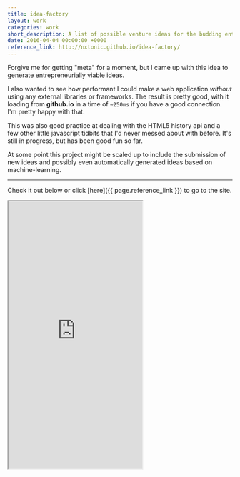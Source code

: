 ```yaml
---
title: idea-factory
layout: work
categories: work
short_description: A list of possible venture ideas for the budding entrepreneur.
date: 2016-04-04 00:00:00 +0000
reference_link: http://nxtonic.github.io/idea-factory/
---
```

Forgive me for getting "meta" for a moment, but I came up with this idea to generate entrepreneurially viable ideas.

I also wanted to see how performant I could make a web application _without_ using any external libraries or frameworks. The result is pretty good, with it loading from __github.io__ in a time of `~250ms` if you have a good connection. I'm pretty happy with that.

This was also good practice at dealing with the HTML5 history api and a few other little javascript tidbits that I'd never messed about with before. It's still in progress, but has been good fun so far.

At some point this project might be scaled up to include the submission of new ideas and possibly even automatically generated ideas based on machine-learning.

---

Check it out below or click [here]({{ page.reference_link }}) to go to the site.

<div class="full-width rounded">
  <iframe height="600px" src="https://nxtonic.github.io/idea-factory/"></iframe>
</div>
